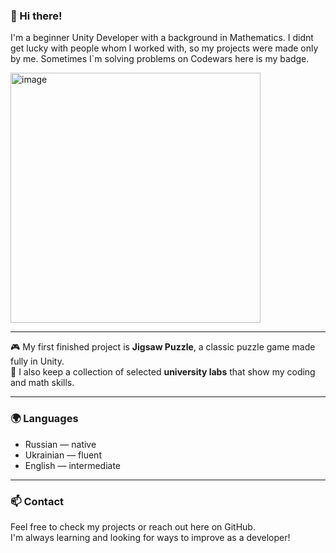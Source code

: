 ### 👋 Hi there!

I'm a beginner Unity Developer with a background in Mathematics. I didnt get lucky with people whom I worked with,
so my projects were made only by me. Sometimes I`m solving problems on Codewars here is my badge.
<td><img width="400" alt="image" src="https://www.codewars.com/users/TGroks/badges/large" /></td> 

---
🎮 My first finished project is **Jigsaw Puzzle**, a classic puzzle game made fully in Unity.  
🧩 I also keep a collection of selected **university labs** that show my coding and math skills.

---

### 🌍 Languages
- Russian — native
- Ukrainian — fluent    
- English — intermediate  

---

### 📫 Contact
Feel free to check my projects or reach out here on GitHub.  
I'm always learning and looking for ways to improve as a developer!

